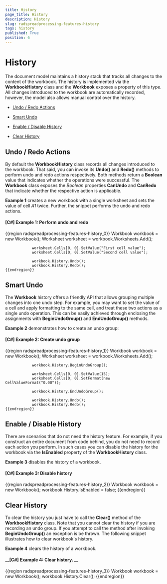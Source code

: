 ```yaml
---
title: History
page_title: History
description: History
slug: radspreadprocessing-features-history
tags: history
published: True
position: 6
---
```


# History



The document model maintains a history stack that tracks all changes to the content of the workbook. The history is implemented via the __WorkbookHistory__ class and the __Workbook__ exposes a property of this type. All changes introduced to the workbook are automatically recorded, however, the model also allows manual control over the history.
      

* [Undo / Redo Actions](#undo-/-redo-actions)

* [Smart Undo](#smart-undo)

* [Enable / Disable History](#enable-/-disable-history)

* [Clear History](#clear-history)

## Undo / Redo Actions

By default the __WorkbookHistory__ class records all changes introduced to the workbook. That said, you can invoke its __Undo()__ and __Redo()__ methods to perform undo and redo actions respectively. Both methods return a __Boolean__ value that indicates whether the operations were successful. The __Workbook__ class exposes the *Boolean* properties __CanUndo__ and __CanRedo__ that indicate whether the respective action is applicable.
        

__Example 1__ creates a new workbook with a single worksheet and sets the value of cell *A1* twice. Further, the snippet performs the undo and redo actions.
        

#### __[C#] Example 1: Perform undo and redo__

{{region radspreadprocessing-features-history_0}}
	            Workbook workbook = new Workbook();
	            Worksheet worksheet = workbook.Worksheets.Add();
	
	            worksheet.Cells[0, 0].SetValue("First cell value");
	            worksheet.Cells[0, 0].SetValue("Second cell value");
	
	            workbook.History.Undo();
	            workbook.History.Redo();
	{{endregion}}



## Smart Undo

The __Workbook__ history offers a friendly API that allows grouping multiple changes into one undo step. For example, you may want to set the value of a cell and apply formatting to the same cell, and treat these two actions as a single undo operation. This can be easily achieved through enclosing the assignments with __BeginUndoGroup()__ and __EndUndoGroup()__ methods.
        

__Example 2__ demonstrates how to create an undo group:
        

#### __[C#] Example 2: Create undo group__

{{region radspreadprocessing-features-history_1}}
	            Workbook workbook = new Workbook();
	            Worksheet worksheet = workbook.Worksheets.Add();
	
	            workbook.History.BeginUndoGroup();
	
	            worksheet.Cells[0, 0].SetValue(15);
	            worksheet.Cells[0, 0].SetFormat(new CellValueFormat("0.00"));
	
	            workbook.History.EndUndoGroup();
	
	            workbook.History.Undo();
	            workbook.History.Redo();
	{{endregion}}



## Enable / Disable History

There are scenarios that do not need the history feature. For example, if you construct an entire document from code behind, you do not need to record each action you perform. In such cases you can disable the history for the workbook via the __IsEnabled__ property of the __WorkbookHistory__ class.
        

__Example 3__ disables the history of a workbook.
        

#### __[C#] Example 3: Disable history__

{{region radspreadprocessing-features-history_2}}
	            Workbook workbook = new Workbook();
	            workbook.History.IsEnabled = false;
	{{endregion}}



## Clear History

To clear the history you just have to call the __Clear()__ method of the __WorkbookHistory__ class. Note that you cannot clear the history if you are recording an undo group. If you attempt to call the method after invoking __BeginUndoGroup()__ an exception is be thrown. The following snippet illustrates how to clear workbook's history.
        

__Example 4__ clears the history of a workbook.
        

#### __[C#] Example 4: Clear history. __

{{region radspreadprocessing-features-history_3}}
	            Workbook workbook = new Workbook();
	            workbook.History.Clear();
	{{endregion}}



